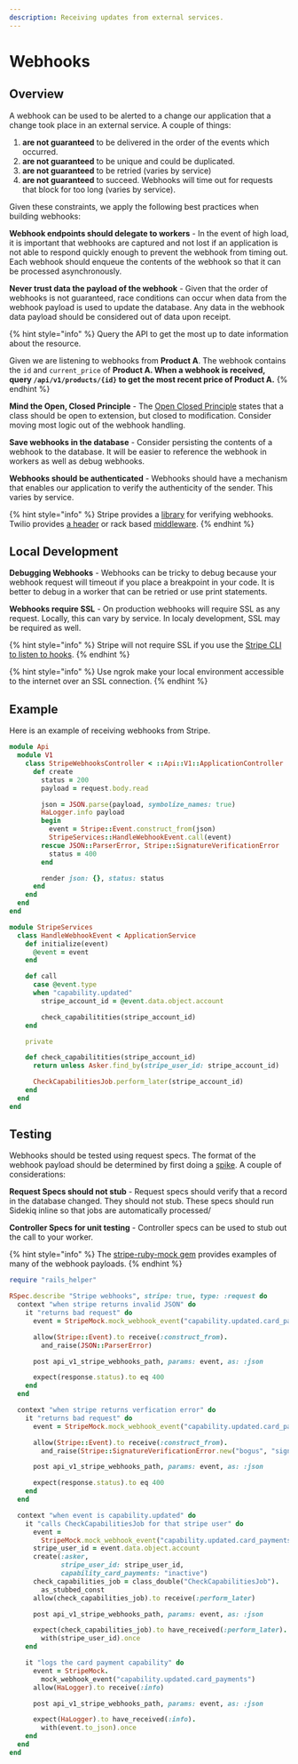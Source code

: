 ```yaml
---
description: Receiving updates from external services.
---
```


# Webhooks

## Overview

A webhook can be used to be alerted to a change our application that a change took place in an external service.  A couple of things:

1. **are not guaranteed** to be delivered in the order of the events which occurred.
2. **are not guaranteed** to be unique and could be duplicated.
3. **are not guaranteed** to be retried (varies by service)
4. **are not guaranteed** to succeed. Webhooks will time out for requests that block for too long (varies by service).

Given these constraints, we apply the following best practices when building webhooks:

**Webhook endpoints should delegate to workers** - In the event of high load, it is important that webhooks are captured and not lost if an application is not able to respond quickly enough to prevent the webhook from timing out.  Each webhook should enqueue the contents of the webhook so that it can be processed asynchronously.

**Never trust data the payload of the webhook** - Given that the order of webhooks is not guaranteed, race conditions can occur when data from the webhook payload is used to update the database.  Any data in the webhook data payload should be considered out of data upon receipt. &#x20;

{% hint style="info" %}
Query the API to get the most up to date information about the resource. &#x20;

Given we are listening to webhooks from **Product A**.  The webhook contains the `id` and `current_price` of **Product A.  **When a webhook is received, query `/api/v1/products/{id}` to get the most recent price of** Product A.**
{% endhint %}

**Mind the Open, Closed Principle** - The [Open Closed Principle](https://blog.cleancoder.com/uncle-bob/2014/05/12/TheOpenClosedPrinciple.html) states that a class should be open to extension, but closed to modification.  Consider moving most logic out of the webhook handling.

**Save webhooks in the database** - Consider persisting the contents of a webhook to the database.  It will be easier to reference the webhook in workers as well as debug webhooks.

**Webhooks should be authenticated** - Webhooks should have a mechanism that enables our application to verify the authenticity of the sender.  This varies by service.

{% hint style="info" %}
Stripe provides a [library](https://stripe.com/docs/webhooks/signatures) for verifying webhooks.  Twilio provides [a header](https://www.twilio.com/docs/usage/webhooks/webhooks-security) or rack based [middleware](https://www.twilio.com/docs/usage/tutorials/how-to-secure-your-sinatra-app-by-validating-incoming-twilio-requests#).
{% endhint %}

## Local Development

**Debugging Webhooks** - Webhooks can be tricky to debug because your webhook request will timeout if you place a breakpoint in your code.  It is better to debug in a worker that can be retried or use print statements.

**Webhooks require SSL** - On production webhooks will require SSL as any request.  Locally, this can vary by service.  In localy development, SSL may be required as well.

{% hint style="info" %}
Stripe will not require SSL if you use the [Stripe CLI to listen to hooks](https://stripe.com/docs/stripe-cli/webhooks).
{% endhint %}

{% hint style="info" %}
Use ngrok make your local environment accessible to the internet over an SSL connection.
{% endhint %}

## Example <a href="example" id="example"></a>

Here is an example of receiving webhooks from Stripe.

```ruby
module Api
  module V1
    class StripeWebhooksController < ::Api::V1::ApplicationController
      def create
        status = 200
        payload = request.body.read

        json = JSON.parse(payload, symbolize_names: true)
        HaLogger.info payload
        begin
          event = Stripe::Event.construct_from(json)
          StripeServices::HandleWebhookEvent.call(event)
        rescue JSON::ParserError, Stripe::SignatureVerificationError
          status = 400
        end

        render json: {}, status: status
      end
    end
  end
end

module StripeServices
  class HandleWebhookEvent < ApplicationService
    def initialize(event)
      @event = event
    end

    def call
      case @event.type
      when "capability.updated"
        stripe_account_id = @event.data.object.account

        check_capabilitities(stripe_account_id)
    end

    private

    def check_capabilitities(stripe_account_id)
      return unless Asker.find_by(stripe_user_id: stripe_account_id)

      CheckCapabilitiesJob.perform_later(stripe_account_id)
    end
  end
end
```

## Testing <a href="testing" id="testing"></a>

Webhooks should be tested using request specs.  The format of the webhook payload should be determined by first doing a [spike](spike.md).  A couple of considerations:

**Request Specs should not stub** - Request specs should verify that a record in the database changed.  They should not stub.  These specs should run Sidekiq inline so that jobs are automatically processed/

**Controller Specs for unit testing** - Controller specs can be used to stub out the call to your worker.

{% hint style="info" %}
The [stripe-ruby-mock gem](https://github.com/stripe-ruby-mock/stripe-ruby-mock) provides examples of many of the webhook payloads.
{% endhint %}

```ruby
require "rails_helper"

RSpec.describe "Stripe webhooks", stripe: true, type: :request do
  context "when stripe returns invalid JSON" do
    it "returns bad request" do
      event = StripeMock.mock_webhook_event("capability.updated.card_payments")

      allow(Stripe::Event).to receive(:construct_from).
        and_raise(JSON::ParserError)

      post api_v1_stripe_webhooks_path, params: event, as: :json

      expect(response.status).to eq 400
    end
  end

  context "when stripe returns verfication error" do
    it "returns bad request" do
      event = StripeMock.mock_webhook_event("capability.updated.card_payments")

      allow(Stripe::Event).to receive(:construct_from).
        and_raise(Stripe::SignatureVerificationError.new("bogus", "sign_body"))

      post api_v1_stripe_webhooks_path, params: event, as: :json

      expect(response.status).to eq 400
    end
  end

  context "when event is capability.updated" do
    it "calls CheckCapabilitiesJob for that stripe user" do
      event =
        StripeMock.mock_webhook_event("capability.updated.card_payments")
      stripe_user_id = event.data.object.account
      create(:asker,
             stripe_user_id: stripe_user_id,
             capability_card_payments: "inactive")
      check_capabilities_job = class_double("CheckCapabilitiesJob").
        as_stubbed_const
      allow(check_capabilities_job).to receive(:perform_later)

      post api_v1_stripe_webhooks_path, params: event, as: :json

      expect(check_capabilities_job).to have_received(:perform_later).
        with(stripe_user_id).once
    end

    it "logs the card payment capability" do
      event = StripeMock.
        mock_webhook_event("capability.updated.card_payments")
      allow(HaLogger).to receive(:info)

      post api_v1_stripe_webhooks_path, params: event, as: :json

      expect(HaLogger).to have_received(:info).
        with(event.to_json).once
    end
  end
end
```
